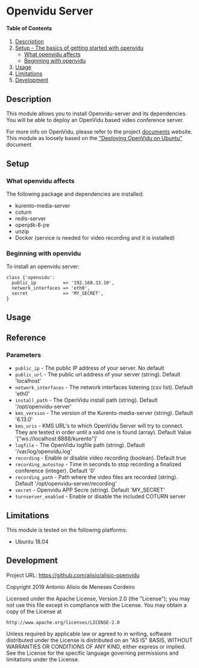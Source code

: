# Openvidu Server

#### Table of Contents

1. [Description](#description)
2. [Setup - The basics of getting started with openvidu](#setup)
    * [What openvidu affects](#what-openvidu-affects)
    * [Beginning with openvidu](#beginning-with-openvidu)
3. [Usage](#usage)
4. [Limitations](#limitations)
5. [Development](#development)

## Description

This module allows you to install Openvidu-server and its dependencies. You will be able to deploy an OpenVidu based video conference server.

For more info on OpenVidu, please refer to the project [documents](https://docs.openvidu.io) website. This module as loosely based on the ["Deploying OpenVidu on Ubuntu"](https://docs.openvidu.io/en/2.12.0/deployment/deploying-ubuntu/) document

## Setup

### What openvidu affects

The following package and dependencies are installed:
* kurento-media-server
* coturn
* redis-server
* openjdk-8-jre
* unzip
* Docker (service is needed for video recording and it is installed)

### Beginning with openvidu

To install an openvidu server:

```
class {'openvidu':
  public_ip          => '192.168.33.10',
  network_interfaces => 'eth0',
  secret             => 'MY_SECRET',
}
```

## Usage


## Reference

### Parameters
* `public_ip` - The public IP address of your server. No default
* `public_url` - The public url address of your server (string). Default 'localhost' 
* `network_interfaces` - The network interfaces listening (csv list). Default 'eth0'
* `install_path` - The OpenVidu install path (string). Default '/opt/openvidu-server'
* `kms_version` - The version of the Kurento-media-server (string). Default '6.13.0'
* `kms_uris` - KMS URL's to which OpenVidu Server will try to connect. They are tested in order until a valid one is found (array). Default Value '["ws://localhost:8888/kurento"]'
* `logfile` - The OpenVidu logfile path (string). Default '/var/log/openvidu.log'
* `recording` - Enable or disable video recording (boolean). Default true
* `recording_autostop` - Time in seconds to stop recording a finalized conference (integer). Default '0'
* `recording_path` - Path where the video files are recorded (string). Default '/opt/openvidu-server/recording'
* `secret` - Openvidu APP Secre (string). Default 'MY_SECRET'
* `turnserver_enabled` - Enable or disable the included COTURN server

## Limitations

This module is tested on the following platforms:
* Ubuntu 18.04

## Development

Project URL: https://github.com/alisio/alisio-openvidu

Copyright 2019 Antonio Alisio de Meneses Cordeiro

Licensed under the Apache License, Version 2.0 (the "License");
you may not use this file except in compliance with the License.
You may obtain a copy of the License at

    http://www.apache.org/licenses/LICENSE-2.0

Unless required by applicable law or agreed to in writing, software
distributed under the License is distributed on an "AS IS" BASIS,
WITHOUT WARRANTIES OR CONDITIONS OF ANY KIND, either express or implied.
See the License for the specific language governing permissions and
limitations under the License.
